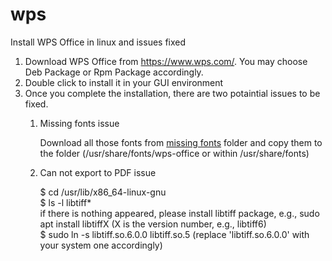 # wps
Install WPS Office in linux and issues fixed

1. Download WPS Office from https://www.wps.com/. You may choose Deb Package or Rpm Package accordingly.
2. Double click to install it in your GUI environment
3. Once you complete the installation, there are two potaintial issues to be fixed.
   1) Missing fonts issue
      
      Download all those fonts from <a href="missing_fonts">missing fonts</a> folder and copy them to the folder (/usr/share/fonts/wps-office or within /usr/share/fonts)
      
   3) Can not export to PDF issue
      
      $ cd /usr/lib/x86_64-linux-gnu <br>
      $ ls -l libtiff* <br>
      if there is nothing appeared, please install libtiff package, e.g., sudo apt install libtiffX (X is the version number, e.g., libtiff6) <br>
      $ sudo ln -s libtiff.so.6.0.0 libtiff.so.5 (replace 'libtiff.so.6.0.0' with your system one accordingly) <br>
